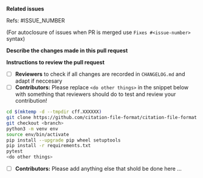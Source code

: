 **Related issues**

Refs: #ISSUE_NUMBER

(For autoclosure of issues when PR is merged use `Fixes #<issue-number>` syntax)

**Describe the changes made in this pull request**

**Instructions to review the pull request**

- [ ] **Reviewers** to check if all changes are recorded in `CHANGELOG.md` and adapt if neccesary
- [ ] **Contributors:** Please replace `<do other things>` in the snippet below with something that reviewers should do to test and review your contribution!
```bash
cd $(mktemp -d --tmpdir cff.XXXXXX)
git clone https://github.com/citation-file-format/citation-file-format .
git checkout <branch>
python3 -m venv env
source env/bin/activate
pip install --upgrade pip wheel setuptools
pip install -r requirements.txt
pytest
<do other things>
```
- [ ] **Contributors:** Please add anything else that shold be done here ...

